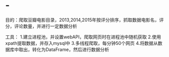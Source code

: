 # -
目的：爬取豆瓣电影目录，2013,2014,2015年按评分排序，抓取数据电影名，评分，评论数量，并进行一定数据分析

工具：
1.建立进程池，并设置webAPI，爬取网页时在进程池中随机获取
2.使用xpath提取数据，并存入mysql中
3.多线程爬取，每分钟50个网页
4.将数据从数据库中取出，转化为DataFrame，然后进行数据分析
